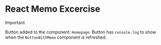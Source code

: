 # React Memo Excercise

> [!IMPORTANT]
> Button added to the component: `Homepage`.
> Button has `console.log` to show when the `ButtonWithMemo` component is refreshed.
